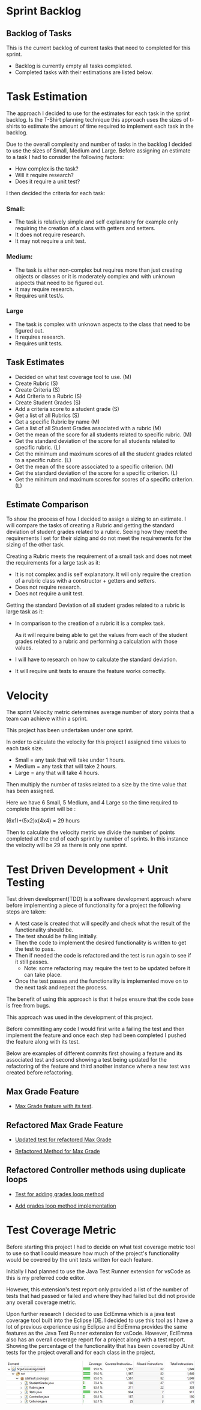 
# Sprint Backlog
## Backlog of Tasks
This is the current backlog of current tasks that need to completed for this sprint.

- Backlog is currently empty all tasks completed.
- Completed tasks with their estimations are listed below.


# Task Estimation
The approach I decided to use for the estimates for each task in the sprint backlog.
Is the T-Shirt planning technique this approach uses the sizes of t-shirts to estimate
the amount of time required to implement each task in the backlog.

Due to the overall complexity and number of tasks in the backlog I decided to use the sizes of Small, Medium and Large.
Before assigning an estimate to a task I had to consider the following factors:

- How complex is the task?
- Will it require research?
- Does it require a unit test?

I then decided the criteria for each task:

### Small:
 - The task is relatively simple and self explanatory for example only requiring the creation of a class with getters and setters.
 - It does not require research.
 - It may not require a unit test.

### Medium: 
 - The task is either non-complex but requires more than just creating objects or classes or it is moderately complex
   and with unknown aspects that need to be figured out.
 - It may require research.
 - Requires unit test/s.

### Large
 - The task is complex with unknown aspects to the class that need to be figured out.
 - It requires research.
 - Requires unit tests.

## Task Estimates
- Decided on what test coverage tool to use. (M)
- Create Rubric (S)
- Create Criteria (S)
- Add Criteria to a Rubric (S)
- Create Student Grades (S)
- Add a criteria score to a student grade (S)
- Get a list of all Rubrics (S)
- Get a specific Rubric by name (M)
- Get a list of all Student Grades associated with a rubric (M)
- Get the mean of the score for all students related to specific rubric. (M)
- Get the standard deviation of the score for all students related to specific rubric. (L)
- Get the minimum and maximum scores of all the student grades related to a specific rubric. (L)
- Get the mean of the score associated to a specific criterion. (M)
- Get the standard deviation of the score for a specific criterion. (L)
- Get the minimum and maximum scores for scores of a specific criterion. (L)

## Estimate Comparison 
To show the process of how I decided to assign a sizing to an estimate. 
I will compare the tasks of creating a Rubric and getting the standard deviation of student grades related to a rubric. 
Seeing how they meet the requirements I set for their sizing and do not meet the requirements for the sizing of the other task.

Creating a Rubric meets the requirement of a small task and does not meet the requirements for a large task as it:
- It is not complex and is self explanatory. It will only require the creation of a rubric class with a constructor + getters and setters.
- Does not require research.
- Does not require a unit test.

Getting the standard Deviation of all student grades related to a rubric is large task as it:
- In comparison to the creation of a rubric it is a complex task.

  As it will require being able to get the values from each of the student grades related to a rubric and performing a calculation with those values.
- I will have to research on how to calculate the standard deviation.
- It will require unit tests to ensure the feature works correctly.

# Velocity 
The sprint Velocity metric determines average number of story points that a team can achieve within a sprint.

This project has been undertaken under one sprint.

In order to calculate the velocity for this project I assigned time values to each task size.

- Small = any task that will take under 1 hours.  
- Medium = any task that will take 2 hours.  
- Large = any that will take 4 hours.  

Then multiply the number of tasks related to a size by the time value that has been assigned.

Here we have 6 Small, 5 Medium, and 4 Large so the time required to complete this sprint will be :

(6x1)+(5x2)x(4x4) = 29 hours

Then to calculate the velocity metric we divide the number of points completed at the end of each sprint by number of sprints.
In this instance the velocity will be 29 as there is only one sprint. 

# Test Driven Development + Unit Testing

Test driven development(TDD) is a software development approach where before implementing a piece of functionality for a project the following steps are taken: 
 - A test case is created that will specify and check what the result of the functionality should be. 
 - The test should be failing initially.
 - Then the code to implement the desired functionality is written to get the test to pass.
 - Then if needed the code is refactored and the test is run again to see if it still passes.
    - Note: some refactoring may require the test to be updated before it can take place.
 - Once the test passes and the functionality is implemented move on to the next task and repeat the process.

The benefit of using this approach is that it helps ensure that the code base is free from bugs.

This approach was used in the development of this project. 

Before committing any code I would first write a failing the test and then implement the feature and once each step had been completed I pushed the feature along with its test. 

Below are examples of different commits first showing a feature and its associated test and second showing a test being updated for the refactoring of the feature and third another instance where a new test was created before refactoring.


## Max Grade Feature

- [Max Grade feature with its test](https://github.com/rmacken98/FinalSQACA/commit/82dfeb0fa3986a9cf1c150bc8b6eb9ca76bfecba).


## Refactored Max Grade Feature 

- [Updated test for refactored Max Grade](https://github.com/rmacken98/FinalSQACA/commit/877a36bf8d290c84c3899cd280a8e86a1780ffbc)

- [Refactored Method for Max Grade](https://github.com/rmacken98/FinalSQACA/commit/1dc2c4b48faced82cdf81748d08ab600a72d1407)

## Refactored Controller methods using duplicate loops

- [Test for adding grades loop method](https://github.com/rmacken98/FinalSQACA/commit/f585ee721208572e8961fdcf1b518907eecc995d)

- [Add grades loop method implementation](https://github.com/rmacken98/FinalSQACA/commit/3dd2c383faf7f62a6dfde0b6e84e64cb3901cd93)

# Test Coverage Metric

Before starting this project I had to decide on what test coverage metric tool to use so that I could measure how much of the project's functionality would be covered by the unit tests written for each feature.

Initially I had planned to use the Java Test Runner extension for vsCode as this is my preferred code editor.

However, this extension's test report only provided a list of the number of tests that had passed or failed and where they had failed but did not provide any overall coverage metric. 

Upon further research I decided to use EclEmma which is a java test coverage tool built into the Eclipse IDE. I decided to use this tool as I have a lot of previous experience using Eclipse and EclEmma provides the same features as the Java Test Runner extension for vsCode.
However, EclEmma also has an overall coverage report for a project along with a test report. Showing the percentage of the functionality that has been covered by JUnit tests for the project overall and for each class in the project. 

![Initial coverage report upon project completion](./images/initialCoverage.jpg "Coverage report.")



